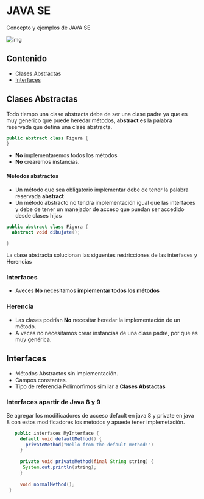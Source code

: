 # JAVA SE
Concepto y ejemplos de JAVA SE

![img](https://github.com/IngCuriel/javaSE/blob/main/assets/img/java-logo.jpg)

## Contenido

- [Clases Abstractas](#clases-abstractas)
- [Interfaces](#interfaces)

## Clases Abstractas
Todo tiempo una clase abstracta debe de ser una clase padre ya que es muy generico que puede heredar métodos,
**abstract** es la palabra reservada que defina una clase abstracta.

```JAVA
public abstract class Figura {
}
```

- **No** implementaremos todos los métodos
- **No** crearemos instancias. 

#### Métodos abstractos

* Un método que sea obligatorio implementar debe de tener la palabra reservada **abstract**
* Un método abstracto no tendra  implementación igual que las interfaces y debe de tener un manejador de acceso que puedan 
  ser accedido desde clases hijas

```JAVA
public abstract class Figura {
  abstract void dibujate();

}
```

La clase abstracta solucionan las siguentes restricciones de las interfaces y Herencias
### Interfaces
   - Aveces **No** necesitamos **implementar todos los métodos**
 
### Herencia
  - Las clases podrían **No** necesitar heredar la implementación de un método.
  - A veces no necesitamos crear instancias de una clase padre, por que es muy genérica.

## Interfaces 

- Métodos Abstractos sin implementación.
- Campos constantes.
- Tipo de referencia Polimorfimos similar a **Clases Abstactas**

### Interfaces apartir de Java 8 y 9
Se agregar los modificadores de acceso default en java 8 y private en java 8 con estos modificadores los metodos y apuede tener implemetación.

```JAVA
   public interfaces MyInterface {
     default void defaultMethod() {
       privateMethod("Hello from the default method!")
     }
     
     private void privateMethod(final String string) {
      System.out.println(string);
     }
     
     void normalMethod();   
 }

```


